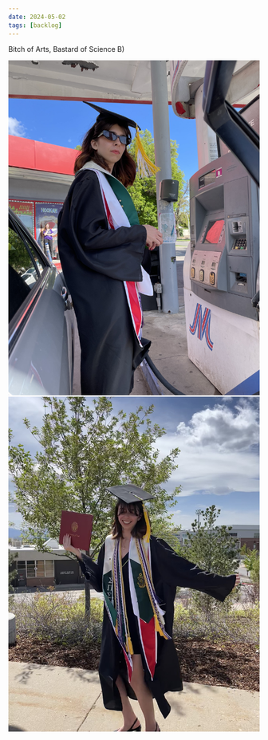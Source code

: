 ```yaml
---
date: 2024-05-02
tags: [backlog]
---
```


Bitch of Arts, Bastard of Science B\)

![pic1](/images/2024/grad/gradgas.jpg)
![pic2](/images/2024/grad/gradtwirl.jpg)